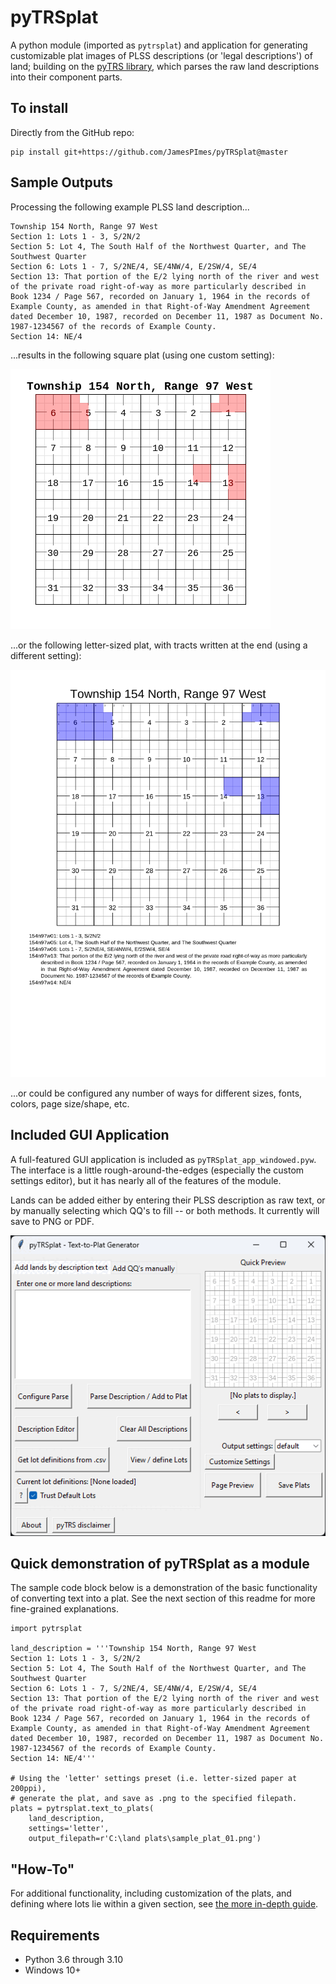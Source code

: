 # pyTRSplat

A python module (imported as `pytrsplat`) and application for generating customizable plat images of PLSS descriptions (or 'legal descriptions') of land; building on the [pyTRS library](https://github.com/JamesPImes/pyTRS), which parses the raw land descriptions into their component parts.

## To install

Directly from the GitHub repo:
```
pip install git+https://github.com/JamesPImes/pyTRSplat@master
```


## Sample Outputs

Processing the following example PLSS land description...
```
Township 154 North, Range 97 West
Section 1: Lots 1 - 3, S/2N/2
Section 5: Lot 4, The South Half of the Northwest Quarter, and The Southwest Quarter
Section 6: Lots 1 - 7, S/2NE/4, SE/4NW/4, E/2SW/4, SE/4
Section 13: That portion of the E/2 lying north of the river and west of the private road right-of-way as more particularly described in Book 1234 / Page 567, recorded on January 1, 1964 in the records of Example County, as amended in that Right-of-Way Amendment Agreement dated December 10, 1987, recorded on December 11, 1987 as Document No. 1987-1234567 of the records of Example County.
Section 14: NE/4
```
...results in the following square plat (using one custom setting):

![sample_plat_01](documentation/sample_plat_02.png)

...or the following letter-sized plat, with tracts written at the end (using a different setting):

![sample_plat_01](documentation/sample_plat_01.png)

...or could be configured any number of ways for different sizes, fonts, colors, page size/shape, etc.


## Included GUI Application

A full-featured GUI application is included as `pyTRSplat_app_windowed.pyw`. The interface is a little rough-around-the-edges (especially the custom settings editor), but it has nearly all of the features of the module.

Lands can be added either by entering their PLSS description as raw text, or by manually selecting which QQ's to fill -- or both methods. It currently will save to PNG or PDF.

![plat_gui_01](documentation/plat_gui_01.gif)

## Quick demonstration of pyTRSplat as a module

The sample code block below is a demonstration of the basic functionality of converting text into a plat. See the next section of this readme for more fine-grained explanations.

```
import pytrsplat

land_description = '''Township 154 North, Range 97 West
Section 1: Lots 1 - 3, S/2N/2
Section 5: Lot 4, The South Half of the Northwest Quarter, and The Southwest Quarter
Section 6: Lots 1 - 7, S/2NE/4, SE/4NW/4, E/2SW/4, SE/4
Section 13: That portion of the E/2 lying north of the river and west of the private road right-of-way as more particularly described in Book 1234 / Page 567, recorded on January 1, 1964 in the records of Example County, as amended in that Right-of-Way Amendment Agreement dated December 10, 1987, recorded on December 11, 1987 as Document No. 1987-1234567 of the records of Example County.
Section 14: NE/4'''

# Using the 'letter' settings preset (i.e. letter-sized paper at 200ppi),
# generate the plat, and save as .png to the specified filepath.
plats = pytrsplat.text_to_plats(
    land_description,
    settings='letter',
    output_filepath=r'C:\land plats\sample_plat_01.png')
```

## "How-To"

For additional functionality, including customization of the plats, and defining where lots lie within a given section, see [the more in-depth guide](documentation/guide.md).


## Requirements

* Python 3.6 through 3.10
* Windows 10+